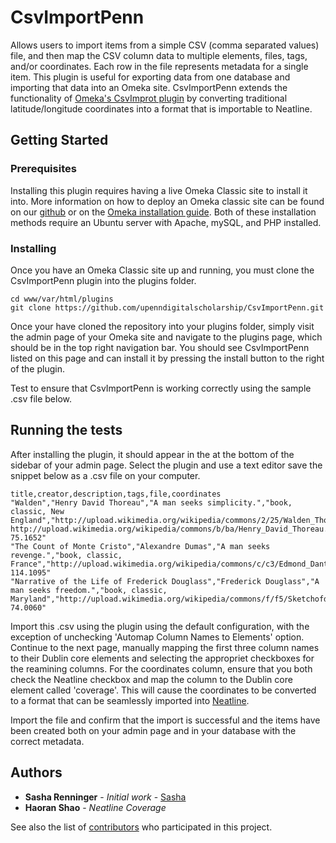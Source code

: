 # CsvImportPenn

Allows users to import items from a simple CSV (comma separated values) file, and then map the CSV column data to multiple elements, files, tags, and/or coordinates. Each row in the file represents metadata for a single item. 
This plugin is useful for exporting data from one database and importing that data into an Omeka site. CsvImportPenn extends the functionality of [Omeka's CsvImprot plugin](https://github.com/omeka/plugin-CsvImport) by converting traditional latitude/longitude coordinates into a format that is importable to Neatline. 

## Getting Started

### Prerequisites

Installing this plugin requires having a live Omeka Classic site to install it into.  More information on how to deploy an Omeka classic site can be found on our [github](https://github.com/upenndigitalscholarship/dsdocs/blob/master/omeka_install.md) or on the [Omeka installation guide](https://omeka.org/classic/docs/Installation/Installation/).
Both of these installation methods require an Ubuntu server with Apache, mySQL, and PHP installed. 

### Installing

Once you have an Omeka Classic site up and running, you must clone the CsvImportPenn plugin into the plugins folder.


```
cd www/var/html/plugins
git clone https://github.com/upenndigitalscholarship/CsvImportPenn.git
```

Once your have cloned the repository into your plugins folder, simply visit the admin page of your Omeka site and navigate to the plugins page, which should be in the top right navigation bar.  You should see CsvImportPenn listed on this page and can install it by pressing the install button to the right of the plugin.  

Test to ensure that CsvImportPenn is working correctly using the sample .csv file below. 

## Running the tests

After installing the plugin, it should appear in the at the bottom of the sidebar of your admin page.  Select the plugin and use a text editor save the snippet below as a .csv file on your computer.

```
title,creator,description,tags,file,coordinates
"Walden","Henry David Thoreau","A man seeks simplicity.","book, classic, New England","http://upload.wikimedia.org/wikipedia/commons/2/25/Walden_Thoreau.jpg, http://upload.wikimedia.org/wikipedia/commons/b/ba/Henry_David_Thoreau.jpg","39.9526, 75.1652"
"The Count of Monte Cristo","Alexandre Dumas","A man seeks revenge.","book, classic, France","http://upload.wikimedia.org/wikipedia/commons/c/c3/Edmond_Dant%C3%A8s.JPG","22.3964, 114.1095"
"Narrative of the Life of Frederick Douglass","Frederick Douglass","A man seeks freedom.","book, classic, Maryland","http://upload.wikimedia.org/wikipedia/commons/f/f5/Sketchofdouglass.jpg","40.7128, 74.0060"
```
Import this .csv using the plugin using the default configuration, with the exception of unchecking 'Automap Column Names to Elements' option. Continue to the next page, manually mapping the first three column names to their Dublin core elements and selecting the appropriet checkboxes for the reamining columns.  For the coordinates column, ensure that you both check the Neatline checkbox and map the column to the Dublin core element called 'coverage'.  This will cause the coordinates to be converted to a format that can be seamlessly imported into [Neatline](https://github.com/upenndigitalscholarship/NeatlinePenn).  

Import the file and confirm that the import is successful and the items have been created both on your admin page and in your database with the correct metadata. 


## Authors

* **Sasha Renninger** - *Initial work* - [Sasha](https://github.com/sashafr)
* **Haoran Shao** - *Neatline Coverage* 

See also the list of [contributors](https://github.com/upenndigitalscholarship/CsvImportPenn) who participated in this project.

